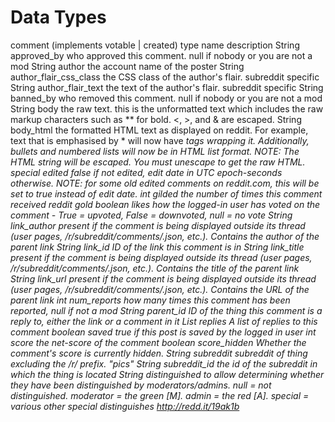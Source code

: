 # Data Types

comment (implements votable | created)
type	name	description
String	approved_by	who approved this comment. null if nobody or you are not a mod
String	author	the account name of the poster
String	author_flair_css_class	the CSS class of the author's flair. subreddit specific
String	author_flair_text	the text of the author's flair. subreddit specific
String	banned_by	who removed this comment. null if nobody or you are not a mod
String	body	the raw text. this is the unformatted text which includes the raw markup characters such as ** for bold. <, >, and & are escaped.
String	body_html	the formatted HTML text as displayed on reddit. For example, text that is emphasised by * will now have <em> tags wrapping it. Additionally, bullets and numbered lists will now be in HTML list format. NOTE: The HTML string will be escaped. You must unescape to get the raw HTML.
special	edited	false if not edited, edit date in UTC epoch-seconds otherwise. NOTE: for some old edited comments on reddit.com, this will be set to true instead of edit date.
int	gilded	the number of times this comment received reddit gold
boolean	likes	how the logged-in user has voted on the comment - True = upvoted, False = downvoted, null = no vote
String	link_author	present if the comment is being displayed outside its thread (user pages, /r/subreddit/comments/.json, etc.). Contains the author of the parent link
String	link_id	ID of the link this comment is in
String	link_title	present if the comment is being displayed outside its thread (user pages, /r/subreddit/comments/.json, etc.). Contains the title of the parent link
String	link_url	present if the comment is being displayed outside its thread (user pages, /r/subreddit/comments/.json, etc.). Contains the URL of the parent link
int	num_reports	how many times this comment has been reported, null if not a mod
String	parent_id	ID of the thing this comment is a reply to, either the link or a comment in it
List<thing>	replies	A list of replies to this comment
boolean	saved	true if this post is saved by the logged in user
int	score	the net-score of the comment
boolean	score_hidden	Whether the comment's score is currently hidden.
String	subreddit	subreddit of thing excluding the /r/ prefix. "pics"
String	subreddit_id	the id of the subreddit in which the thing is located
String	distinguished	to allow determining whether they have been distinguished by moderators/admins. null = not distinguished. moderator = the green [M]. admin = the red [A]. special = various other special distinguishes http://redd.it/19ak1b